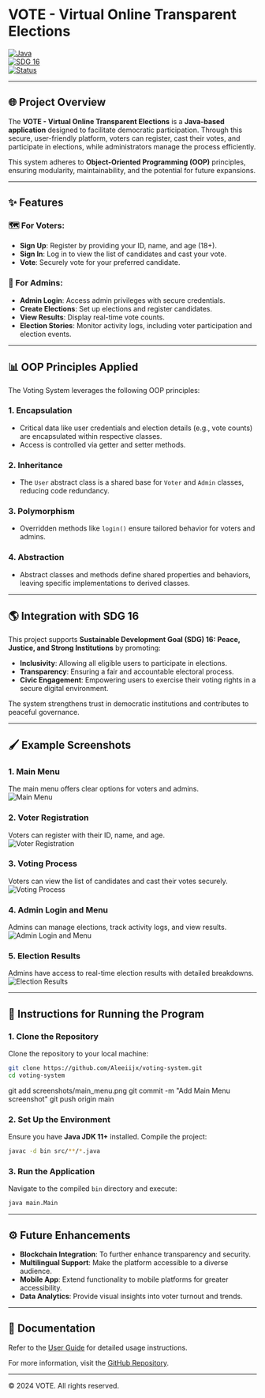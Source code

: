 # VOTE - Virtual Online Transparent Elections

[![Java](https://img.shields.io/badge/Java-Programming-orange)](https://www.oracle.com/java/)  
[![SDG 16](https://img.shields.io/badge/SDG-16-blue)](https://sdgs.un.org/goals/goal16)  
[![Status](https://img.shields.io/badge/Status-Active-brightgreen)](https://github.com/Aleeiijx/sample.git)

---

## 🌐 Project Overview
The **VOTE - Virtual Online Transparent Elections** is a **Java-based application** designed to facilitate democratic participation. Through this secure, user-friendly platform, voters can register, cast their votes, and participate in elections, while administrators manage the process efficiently.

This system adheres to **Object-Oriented Programming (OOP)** principles, ensuring modularity, maintainability, and the potential for future expansions.

---

## ✨ Features

### 🗺️ For Voters:
- **Sign Up**: Register by providing your ID, name, and age (18+).
- **Sign In**: Log in to view the list of candidates and cast your vote.
- **Vote**: Securely vote for your preferred candidate.

### 🔑 For Admins:
- **Admin Login**: Access admin privileges with secure credentials.
- **Create Elections**: Set up elections and register candidates.
- **View Results**: Display real-time vote counts.
- **Election Stories**: Monitor activity logs, including voter participation and election events.

---

## 📊 OOP Principles Applied
The Voting System leverages the following OOP principles:

### 1. **Encapsulation**
   - Critical data like user credentials and election details (e.g., vote counts) are encapsulated within respective classes.
   - Access is controlled via getter and setter methods.

### 2. **Inheritance**
   - The `User` abstract class is a shared base for `Voter` and `Admin` classes, reducing code redundancy.

### 3. **Polymorphism**
   - Overridden methods like `login()` ensure tailored behavior for voters and admins.

### 4. **Abstraction**
   - Abstract classes and methods define shared properties and behaviors, leaving specific implementations to derived classes.

---

## 🌎 Integration with SDG 16
This project supports **Sustainable Development Goal (SDG) 16: Peace, Justice, and Strong Institutions** by promoting:

- **Inclusivity**: Allowing all eligible users to participate in elections.
- **Transparency**: Ensuring a fair and accountable electoral process.
- **Civic Engagement**: Empowering users to exercise their voting rights in a secure digital environment.

The system strengthens trust in democratic institutions and contributes to peaceful governance.

---

## 🖌️ Example Screenshots

### 1. **Main Menu**
The main menu offers clear options for voters and admins.  
![Main Menu](screenshots/main_menu.png)

### 2. **Voter Registration**
Voters can register with their ID, name, and age.  
![Voter Registration](screenshots/voter_registration.png)

### 3. **Voting Process**
Voters can view the list of candidates and cast their votes securely.  
![Voting Process](screenshots/voting_process.png)

### 4. **Admin Login and Menu**
Admins can manage elections, track activity logs, and view results.  
![Admin Login and Menu](screenshots/admin_login.png)

### 5. **Election Results**
Admins have access to real-time election results with detailed breakdowns.  
![Election Results](screenshots/election_results.png)

---

## 🔧 Instructions for Running the Program

### 1. Clone the Repository
Clone the repository to your local machine:
```bash
git clone https://github.com/Aleeiijx/voting-system.git
cd voting-system
```
git add screenshots/main_menu.png
git commit -m "Add Main Menu screenshot"
git push origin main


### 2. Set Up the Environment
Ensure you have **Java JDK 11+** installed. Compile the project:
```bash
javac -d bin src/**/*.java
```

### 3. Run the Application
Navigate to the compiled `bin` directory and execute:
```bash
java main.Main
```

---

## ⚙️ Future Enhancements
- **Blockchain Integration**: To further enhance transparency and security.
- **Multilingual Support**: Make the platform accessible to a diverse audience.
- **Mobile App**: Extend functionality to mobile platforms for greater accessibility.
- **Data Analytics**: Provide visual insights into voter turnout and trends.

---

## 📖 Documentation
Refer to the [User Guide](docs/user_guide.md) for detailed usage instructions.

For more information, visit the [GitHub Repository](https://github.com/Aleeiijx/sample.git).

---

© 2024 VOTE. All rights reserved.

